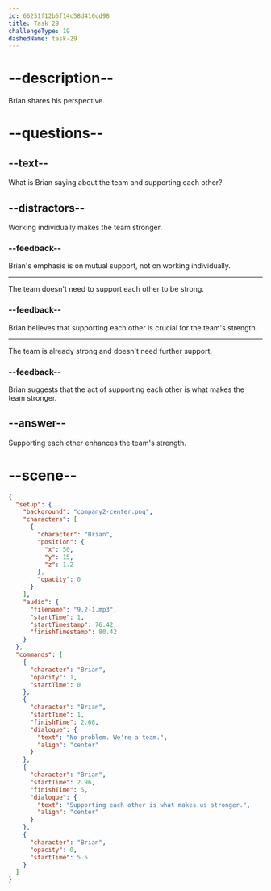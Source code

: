 ```yaml
---
id: 66251f12b5f14c58d410cd98
title: Task 29
challengeType: 19
dashedName: task-29
---
```


<!-- (Audio) Brian: No problem. We're a team. Supporting each other is what makes us stronger. -->

# --description--

Brian shares his perspective.

# --questions--

## --text--

What is Brian saying about the team and supporting each other?

## --distractors--

Working individually makes the team stronger.

### --feedback--

Brian's emphasis is on mutual support, not on working individually.

---

The team doesn't need to support each other to be strong.

### --feedback--

Brian believes that supporting each other is crucial for the team's strength.

---

The team is already strong and doesn't need further support.

### --feedback--

Brian suggests that the act of supporting each other is what makes the team stronger.

## --answer--

Supporting each other enhances the team's strength.

# --scene--

```json
{
  "setup": {
    "background": "company2-center.png",
    "characters": [
      {
        "character": "Brian",
        "position": {
          "x": 50,
          "y": 15,
          "z": 1.2
        },
        "opacity": 0
      }
    ],
    "audio": {
      "filename": "9.2-1.mp3",
      "startTime": 1,
      "startTimestamp": 76.42,
      "finishTimestamp": 80.42
    }
  },
  "commands": [
    {
      "character": "Brian",
      "opacity": 1,
      "startTime": 0
    },
    {
      "character": "Brian",
      "startTime": 1,
      "finishTime": 2.68,
      "dialogue": {
        "text": "No problem. We're a team.",
        "align": "center"
      }
    },
    {
      "character": "Brian",
      "startTime": 2.96,
      "finishTime": 5,
      "dialogue": {
        "text": "Supporting each other is what makes us stronger.",
        "align": "center"
      }
    },
    {
      "character": "Brian",
      "opacity": 0,
      "startTime": 5.5
    }
  ]
}
```

